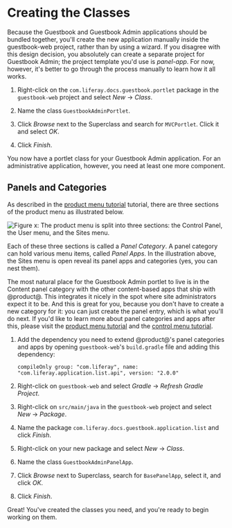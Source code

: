 # Creating the Classes  

Because the Guestbook and Guestbook Admin applications should be bundled
together, you'll create the new application manually inside the guestbook-web
project, rather than by using a wizard. If you disagree with this design
decision, you absolutely can create a separate project for Guestbook Admin; the
project template you'd use is *panel-app*. For now, however, it's better to go
through the process manually to learn how it all works. 

1.  Right-click on the `com.liferay.docs.guestbook.portlet` package in the
    `guestbook-web` project and select *New* &rarr; *Class*. 

2.  Name the class `GuestbookAdminPortlet`. 

3.  Click *Browse* next to the Superclass and search for `MVCPortlet`. Click it
    and select *OK*. 

4.  Click *Finish*. 

You now have a portlet class for your Guestbook Admin application. For an
administrative application, however, you need at least one more component. 

## Panels and Categories 

As described in the [product menu tutorial](/develop/tutorials/-/knowledge_base/7-0/customizing-the-product-menu)
tutorial, there are three sections of the product menu as illustrated below. 

![Figure x: The product menu is split into three sections: the Control Panel, the User menu, and the Sites menu.](../../images/product-menu-parts.png)

Each of these three sections is called a *Panel Category*. A panel category can
hold various menu items, called *Panel Apps*. In the illustration above, the
Sites menu is open reveal its panel apps and categories (yes, you can nest
them). 

The most natural place for the Guestbook Admin portlet to live is in the Content
panel category with the other content-based apps that ship with @product@. This
integrates it nicely in the spot where site administrators expect it to be. And
this is great for you, because you don't have to create a new category for it:
you can just create the panel entry, which is what you'll do next. If you'd like
to learn more about panel categories and apps after this, please visit the 
[product menu tutorial](/develop/tutorials/-/knowledge_base/7-0/customizing-the-product-menu)
and the [control menu tutorial](/develop/tutorials/-/knowledge_base/7-0/customizing-the-control-menu).

1.  Add the dependency you need to extend @product@'s panel categories and apps
    by opening `guestbook-web`'s `build.gradle` file and adding this dependency: 

        compileOnly group: "com.liferay", name: "com.liferay.application.list.api", version: "2.0.0"

2.  Right-click on `guestbook-web` and select *Gradle* &rarr; *Refresh Gradle
    Project*. 

3.  Right-click on `src/main/java` in the `guestbook-web` project and select
    *New* &rarr; *Package*. 

4.  Name the package `com.liferay.docs.guestbook.application.list` and click
    *Finish*. 

5.  Right-click on your new package and select *New* &rarr; *Class*. 

6.  Name the class `GuestbookAdminPanelApp`. 

7.  Click *Browse* next to Superclass, search for `BasePanelApp`, select it, and
    click *OK*. 

8.  Click *Finish*. 

Great! You've created the classes you need, and you're ready to begin working on
them. 
